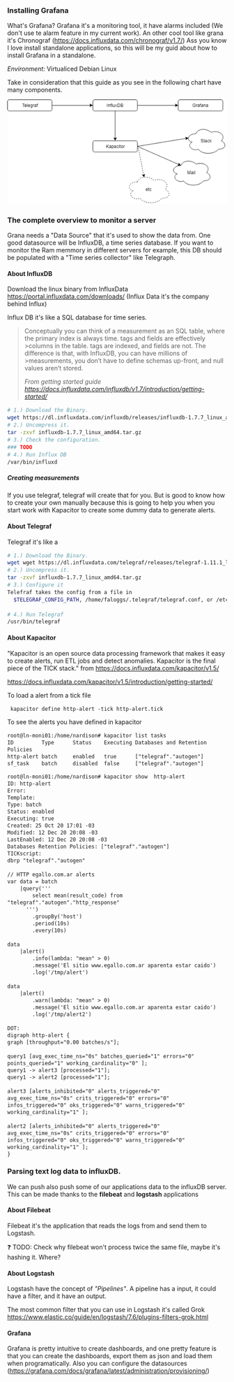### Installing Grafana

What's Grafana? Grafana it's a monitoring tool, it have alarms included (We don't use te alarm feature in my current work). An other cool tool like grana it's Chronograf (https://docs.influxdata.com/chronograf/v1.7/)
Ass you know I love install standalone applications, so this will be my guid about how to install Grafana in a standalone.

*Environment:* Virtualiced Debian Linux

Take in consideration that this guide as you see in the following chart have many components.

![Schema of grafana components](https://github.com/nicolasard/personalStuff/blob/master/GrafanaArquitecture.png)

### The complete overview to monitor a server
Grana needs a "Data Source" that it's used to show the data from. One good datasource will be InfluxDB, a time series database. If you want to monitor the Ram memmory in different servers for example, this DB should be populated with a "Time series collector" like Telegraph.



#### About InfluxDB
Download the linux binary from InfluxData https://portal.influxdata.com/downloads/ (Influx Data it's the company behind Influx)

Influx DB it's like a SQL database for time series. 

>Conceptually you can think of a measurement as an SQL table, where the primary index is always time. tags and fields are effectively >columns in the table. tags are indexed, and fields are not. The difference is that, with InfluxDB, you can have millions of >measurements, you don’t have to define schemas up-front, and null values aren’t stored.
>
><cite> From getting started guide https://docs.influxdata.com/influxdb/v1.7/introduction/getting-started/</cite>

```bash
# 1.) Download the Binary.
wget https://dl.influxdata.com/influxdb/releases/influxdb-1.7.7_linux_amd64.tar.gz
# 2.) Uncompress it.
tar -zxvf influxdb-1.7.7_linux_amd64.tar.gz
# 3.) Check the configuration.
### TODO
# 4.) Run Influx DB
/var/bin/influxd
```

##### Creating measurements
If you use telegraf, telegraf will create that for you. But is good to know how to create your own manually because this is going to help you when you start work with Kapacitor to create some dummy data to generate alerts.



#### About Telegraf

Telegraf it's like a 

```bash
# 1.) Download the Binary.
wget wget https://dl.influxdata.com/telegraf/releases/telegraf-1.11.1_linux_amd64.tar.gz
# 2.) Uncompress it.
tar -zxvf influxdb-1.7.7_linux_amd64.tar.gz
# 3.) Configure it
Telefraf takes the config from a file in 
  $TELEGRAF_CONFIG_PATH, /home/faloggs/.telegraf/telegraf.conf, or /etc/telegraf/telegraf.conf
  
# 4.) Run Telegraf
/usr/bin/telegraf
```
#### About Kapacitor
"Kapacitor is an open source data processing framework that makes it easy to create alerts, run ETL jobs and detect anomalies. Kapacitor is the final piece of the TICK stack." from https://docs.influxdata.com/kapacitor/v1.5/

https://docs.influxdata.com/kapacitor/v1.5/introduction/getting-started/

To load a alert from a tick file
```
 kapacitor define http-alert -tick http-alert.tick
```

To see the alerts you have defined in kapacitor
```
root@ln-moni01:/home/nardison# kapacitor list tasks
ID         Type      Status    Executing Databases and Retention Policies
http-alert batch     enabled   true      ["telegraf"."autogen"]
sf_task    batch     disabled  false     ["telegraf"."autogen"]
```
```
root@ln-moni01:/home/nardison# kapacitor show  http-alert
ID: http-alert
Error:
Template:
Type: batch
Status: enabled
Executing: true
Created: 25 Oct 20 17:01 -03
Modified: 12 Dec 20 20:08 -03
LastEnabled: 12 Dec 20 20:08 -03
Databases Retention Policies: ["telegraf"."autogen"]
TICKscript:
dbrp "telegraf"."autogen"

// HTTP egallo.com.ar alerts
var data = batch
    |query('''
        select mean(result_code) from "telegraf"."autogen"."http_response"
      ''')
        .groupBy('host')
        .period(10s)
        .every(10s)

data
    |alert()
        .info(lambda: "mean" > 0)
        .message('El sitio www.egallo.com.ar aparenta estar caido')
        .log('/tmp/alert')

data
    |alert()
        .warn(lambda: "mean" > 0)
        .message('El sitio www.egallo.com.ar aparenta estar caido')
        .log('/tmp/alert2')

DOT:
digraph http-alert {
graph [throughput="0.00 batches/s"];

query1 [avg_exec_time_ns="0s" batches_queried="1" errors="0" points_queried="1" working_cardinality="0" ];
query1 -> alert3 [processed="1"];
query1 -> alert2 [processed="1"];

alert3 [alerts_inhibited="0" alerts_triggered="0" avg_exec_time_ns="0s" crits_triggered="0" errors="0" infos_triggered="0" oks_triggered="0" warns_triggered="0" working_cardinality="1" ];

alert2 [alerts_inhibited="0" alerts_triggered="0" avg_exec_time_ns="0s" crits_triggered="0" errors="0" infos_triggered="0" oks_triggered="0" warns_triggered="0" working_cardinality="1" ];
}
```


### Parsing text log data to influxDB.
We can push also push some of our applications data to the influxDB server. This can be made thanks to the **filebeat** and **logstash** applications

#### About Filebeat
Filebeat it's the application that reads the logs from and send them to Logstash.

❓ TODO: Check why filebeat won't process twice the same file, maybe it's hashing it. Where? 

#### About Logstash
Logstash have the concept of *"Pipelines"*. A pipeline has a input, it could have a filter, and it have an output.



The most common filter that you can use in Logstash it's called Grok https://www.elastic.co/guide/en/logstash/7.6/plugins-filters-grok.html

#### Grafana
Grafana is pretty intuitive to create dashboards, and one pretty feature is that you can create the dashboards, export them as json and load them when programatically. Also you can configure the datasources (https://grafana.com/docs/grafana/latest/administration/provisioning/) 


